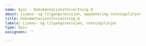 ```yaml
---
name: Epic - Dokumentasjonsforvaltning Q
about: Lisens- og tilgangsrevisjon, oppdatering retningslinjer
title: Dokumentasjonsforvaltning Q
labels: Lisens- og tilgangsrevisjon, retningslinjer
type: Epic
assignees: ''

---
```



